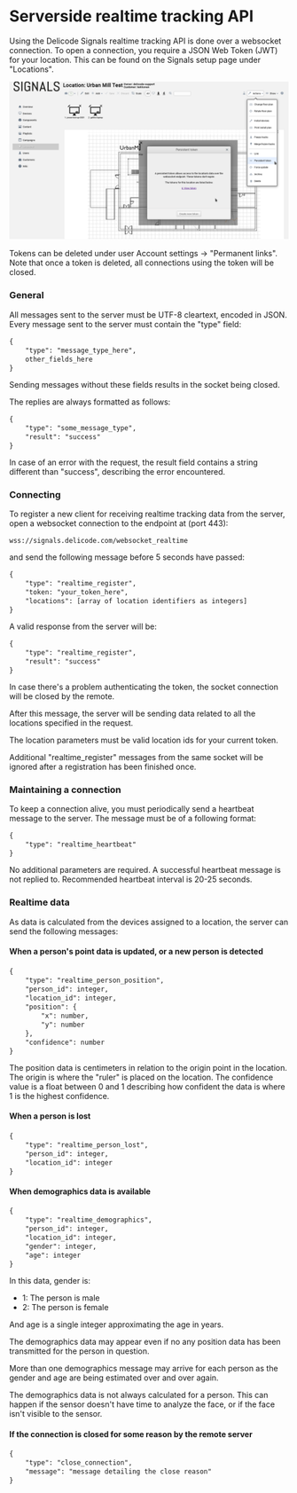# Serverside realtime tracking API

Using the Delicode Signals realtime tracking API is done over a websocket connection. To open a connection, you require a JSON Web Token (JWT) for your location. This can be found on the Signals setup page under "Locations".

![tokens](./tokens.png)

Tokens can be deleted under user Account settings -> "Permanent links". Note that once a token is deleted, all connections using the token will be closed.

### General

All messages sent to the server must be UTF-8 cleartext, encoded in JSON. Every message sent to the server must contain the "type" field:

```
{
	"type": "message_type_here",
	other_fields_here
}
```

Sending messages without these fields results in the socket being closed.

The replies are always formatted as follows:

```
{
	"type": "some_message_type",
	"result": "success"
}
```

In case of an error with the request, the result field contains a string different than "success", describing the error encountered.

### Connecting

To register a new client for receiving realtime tracking data from the server, open a websocket connection to the endpoint at (port 443):

```
wss://signals.delicode.com/websocket_realtime
```

and send the following message before 5 seconds have passed:

```
{
	"type": "realtime_register",
	"token: "your_token_here",
	"locations": [array of location identifiers as integers]
}
```

A valid response from the server will be:

```
{
	"type": "realtime_register",
	"result": "success"
}
```

In case there's a problem authenticating the token, the socket connection will be closed by the remote.

After this message, the server will be sending data related to all the locations specified in the request.

The location parameters must be valid location ids for your current token.

Additional "realtime_register" messages from the same socket will be ignored after a registration has been finished once.

### Maintaining a connection

To keep a connection alive, you must periodically send a heartbeat message to the server. The message must be of a following format:

```
{
	"type": "realtime_heartbeat"
}
```

No additional parameters are required. A successful heartbeat message is not replied to. Recommended heartbeat interval is 20-25 seconds.

### Realtime data

As data is calculated from the devices assigned to a location, the server can send the following messages:

#### When a person's point data is updated, or a new person is detected

```
{
	"type": "realtime_person_position",
	"person_id": integer,
	"location_id": integer,
	"position": {
		"x": number,
		"y": number
	},
	"confidence": number
}
```

The position data is centimeters in relation to the origin point in the location. The origin is where the "ruler" is placed on the location. The confidence value is a float between 0 and 1 describing how confident the data is where 1 is the highest confidence.

#### When a person is lost

```
{
	"type": "realtime_person_lost",
	"person_id": integer,
	"location_id": integer
}
```

#### When demographics data is available

```
{
	"type": "realtime_demographics",
	"person_id": integer,
	"location_id": integer,
	"gender": integer,
	"age": integer
}
```

In this data, gender is:

* 1: The person is male
* 2: The person is female

And age is a single integer approximating the age in years.

The demographics data may appear even if no any position data has been transmitted for the person in question.

More than one demographics message may arrive for each person as the gender and age are being estimated over and over again.

The demographics data is not always calculated for a person. This can happen if the sensor doesn't have time to analyze the face, or if the face isn't visible to the sensor.

#### If the connection is closed for some reason by the remote server

```
{
	"type": "close_connection",
	"message": "message detailing the close reason"
}
```


